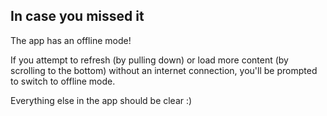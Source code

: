 ## In case you missed it

The app has an offline mode!

If you attempt to refresh (by pulling down) or load more content (by scrolling to the bottom) without an internet connection, you'll be prompted to switch to offline mode.

Everything else in the app should be clear :)
